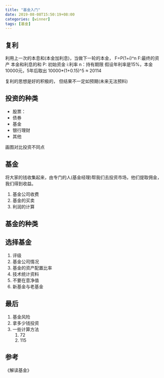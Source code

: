```yaml
---
title: "基金入门"
date: 2019-08-08T15:50:19+08:00
categories: [winner]
tags: [基金]
---
```



## 复利
利用上一次的本息和(本金加利息)，当做下一轮的本金，
F=P(1+i)^n
F:最终的资产 本金和利息的和
P: 初始资金
i:利率
n：持有期限
假设年利率是15%，本金10000元，5年后取出
10000*(1+0.15)^5 ≈ 20114

复利的思想是好的积极的， 但结果不一定如预期(未来无法预料)

## 投资的种类
- 股票：
- 债券
- 基金
- 银行理财
- 其他

画图对比投资不同点

## 基金
将大家的钱收集起来，由专门的人(基金经理)帮我们去投资市场，他们提取佣金，我们得到收益。
1. 基金公司收费
2. 基金的买卖
3. 利润的计算

## 基金的种类

## 选择基金
1. 评级
2. 基金公司情况
3. 基金的资产配置比率
4. 技术统计资料
5. 不要在意净值
6. 新基金与老基金
## 最后
1. 基金风险
2. 拿多少钱投资
3. 一些计算方法
   1. 72
   2. 115

## 参考
《解读基金》